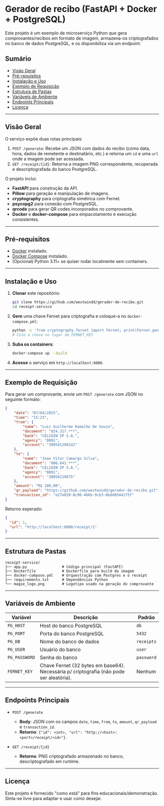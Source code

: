 # Gerador de recibo (FastAPI + Docker + PostgreSQL)

Este projeto é um exemplo de microserviço Python que gera comprovantes/recibos em formato de imagem, armazena-os criptografados no banco de dados PostgreSQL, e os disponibiliza via um endpoint.

## Sumário
- [Visão Geral](#visão-geral)
- [Pré-requisitos](#pré-requisitos)
- [Instalação e Uso](#instalação-e-uso)
- [Exemplo de Requisição](#exemplo-de-requisição)
- [Estrutura de Pastas](#estrutura-de-pastas)
- [Variáveis de Ambiente](#variáveis-de-ambiente)
- [Endpoints Principais](#endpoints-principais)
- [Licença](#licença)

---

## Visão Geral

O serviço expõe duas rotas principais:

1. `POST /generate`: Recebe um JSON com dados do recibo (como data, hora, dados de remetente e destinatário, etc.) e retorna um `id` e uma `url` onde a imagem pode ser acessada.
2. `GET /receipt/{id}`: Retorna a imagem PNG correspondente, recuperada e descriptografada do banco PostgreSQL.

O projeto inclui:
- **FastAPI** para construção da API.
- **Pillow** para geração e manipulação de imagens.
- **cryptography** para criptografia simétrica com Fernet.
- **psycopg2** para conexão com PostgreSQL.
- **qrcode** para gerar QR codes incorporados no comprovante.
- **Docker** e **docker-compose** para empacotamento e execução consistentes.

---

## Pré-requisitos

- [Docker](https://docs.docker.com/get-docker/) instalado.
- [Docker Compose](https://docs.docker.com/compose/install/) instalado.
- (Opcional) Python 3.11+ se quiser rodar localmente sem containers.

---

## Instalação e Uso

1. **Clonar** este repositório:
   ```bash
   git clone https://github.com/westwindd/gerador-de-recibo.git
   cd receipt-service
   ```

2. **Gere** uma chave Fernet para criptografia e coloque-a no `docker-compose.yml`:
   ```bash
   python -c 'from cryptography.fernet import Fernet; print(Fernet.generate_key().decode())'
   # Cole a chave no lugar de FERNET_KEY
   ```

3. **Suba os containers**:
   ```bash
   docker-compose up --build
   ```

4. **Acesse** o serviço em `http://localhost:8000`.

---

## Exemplo de Requisição

Para gerar um comprovante, envie um `POST /generate` com JSON no seguinte formato:

```json
{
    "date": "07/04/2025",
    "time": "15:23",
    "from": {
        "name": "Luiz Guilherme Ramalho De Souza",
        "document": "824.317.***",
        "bank": "CELCOIN IP S.A.",
        "agency": "0001",
        "account": "300541298142"
    },
    "to": {
        "name": "Joao Vitor Camargo Silva",
        "document": "806.641.***",
        "bank": "CELCOIN IP S.A.",
        "agency": "0001",
        "account": "30054219875"
    },
    "amount": "R$ 100,00",
    "qr_payload": "https://github.com/westwindd/gerador-de-recibo.git",
    "transaction_id": "e27e039-8c96-4b6b-9cb3-8bdd85441f5f"
}
```

Retorno esperado:

```json
{
  "id": 1,
  "url": "http://localhost:8000/receipt/1"
}
```

---

## Estrutura de Pastas

```
receipt-service/
├── app.py                # Código principal (FastAPI)
├── Dockerfile            # Dockerfile para build da imagem
├── docker-compose.yml    # Orquestração com Postgres e o receipt
├── requirements.txt      # Dependências Python
└── magie_logo.png        # Logotipo usado na geração do comprovante
```

---

## Variáveis de Ambiente

| Variável      | Descrição                                                                              | Padrão     |
|---------------|------------------------------------------------------------------------------------------|------------|
| `PG_HOST`     | Host do banco PostgreSQL                                                                 | `db`       |
| `PG_PORT`     | Porta do banco PostgreSQL                                                                | `5432`     |
| `PG_DB`       | Nome do banco de dados                                                                   | `receipts` |
| `PG_USER`     | Usuário do banco                                                                         | `user`     |
| `PG_PASSWORD` | Senha do banco                                                                           | `password` |
| `FERNET_KEY`  | Chave Fernet (32 bytes em base64). Necessária p/ criptografia (não pode ser aleatória). | Nenhum     |

---

## Endpoints Principais

- `POST /generate`
  - **Body**: JSON com os campos `date`, `time`, `from`, `to`, `amount`, `qr_payload` e `transaction_id`.
  - **Retorno**: `{"id": <int>, "url": "http://<host>:<port>/receipt/<id>"}`.

- `GET /receipt/{id}`
  - **Retorno**: PNG criptografado armazenado no banco, descriptografado em runtime.

---

## Licença

Este projeto é fornecido "como está" para fins educacionais/demonstração. Sinta-se livre para adaptar e usar como desejar.
